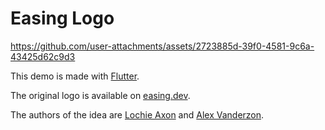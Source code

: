 # Easing Logo

https://github.com/user-attachments/assets/2723885d-39f0-4581-9c6a-43425d62c9d3

This demo is made with [Flutter](https://flutter.dev/).

The original logo is available on [easing.dev](https://www.easing.dev). 

The authors of the idea are [Lochie Axon](https://x.com/lochieaxon) and [Alex Vanderzon](https://x.com/alexvanderzon).
